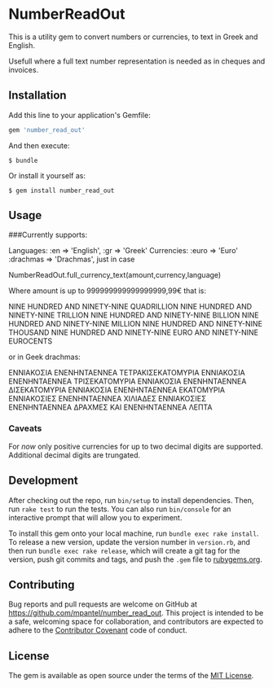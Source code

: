 # NumberReadOut

This is a utility gem to convert numbers or currencies, to text in Greek and English.

Usefull where a full text number representation is needed as in cheques and invoices.

## Installation

Add this line to your application's Gemfile:

```ruby
gem 'number_read_out'
```

And then execute:

    $ bundle

Or install it yourself as:

    $ gem install number_read_out

## Usage

###Currently supports:

Languages:
    :en => 'English',
    :gr => 'Greek'
Currencies:
    :euro => 'Euro'
    :drachmas => 'Drachmas', just in case


NumberReadOut.full_currency_text(amount,currency,language)

Where amount is up to 999999999999999999,99€ that is:

NINE HUNDRED AND NINETY-NINE QUADRILLION
NINE HUNDRED AND NINETY-NINE TRILLION
NINE HUNDRED AND NINETY-NINE BILLION
NINE HUNDRED AND NINETY-NINE MILLION
NINE HUNDRED AND NINETY-NINE THOUSAND
NINE HUNDRED AND NINETY-NINE EURO
AND
NINETY-NINE EUROCENTS

or in Geek drachmas:

ΕΝΝΙΑΚΟΣΙΑ ΕΝΕΝΗΝΤΑΕΝΝΕΑ ΤΕΤΡΑΚΙΣΕΚΑΤΟΜΥΡΙΑ
ΕΝΝΙΑΚΟΣΙΑ ΕΝΕΝΗΝΤΑΕΝΝΕΑ ΤΡΙΣΕΚΑΤΟΜΥΡΙΑ
ΕΝΝΙΑΚΟΣΙΑ ΕΝΕΝΗΝΤΑΕΝΝΕΑ ΔΙΣΕΚΑΤΟΜΥΡΙΑ
ΕΝΝΙΑΚΟΣΙΑ ΕΝΕΝΗΝΤΑΕΝΝΕΑ ΕΚΑΤΟΜΥΡΙΑ
ΕΝΝΙΑΚΟΣΙEΣ ΕΝΕΝΗΝΤΑΕΝΝΕΑ ΧΙΛΙΑΔΕΣ
ΕΝΝΙΑΚΟΣΙEΣ ΕΝΕΝΗΝΤΑΕΝΝΕΑ ΔΡΑΧΜΕΣ
ΚΑΙ
ΕΝΕΝΗΝΤΑΕΝΝΕΑ ΛΕΠΤΑ


### Caveats

For _now_ only positive currencies for up to two decimal digits are supported. Additional decimal digits are trungated.

## Development

After checking out the repo, run `bin/setup` to install dependencies. Then, run `rake test` to run the tests. You can also run `bin/console` for an interactive prompt that will allow you to experiment.

To install this gem onto your local machine, run `bundle exec rake install`. To release a new version, update the version number in `version.rb`, and then run `bundle exec rake release`, which will create a git tag for the version, push git commits and tags, and push the `.gem` file to [rubygems.org](https://rubygems.org).

## Contributing

Bug reports and pull requests are welcome on GitHub at https://github.com/mpantel/number_read_out. This project is intended to be a safe, welcoming space for collaboration, and contributors are expected to adhere to the [Contributor Covenant](http://contributor-covenant.org) code of conduct.


## License

The gem is available as open source under the terms of the [MIT License](http://opensource.org/licenses/MIT).


